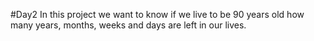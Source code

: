 #Day2
In this project we want to know if we live to be 90 years old how many years, months, weeks and days are left in our lives.

